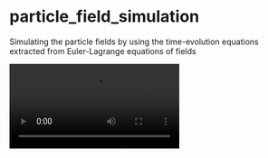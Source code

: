 # particle_field_simulation

Simulating the particle fields by using the time-evolution equations extracted from Euler-Lagrange equations of fields

![scalar-field](./phi3d.mp4)
